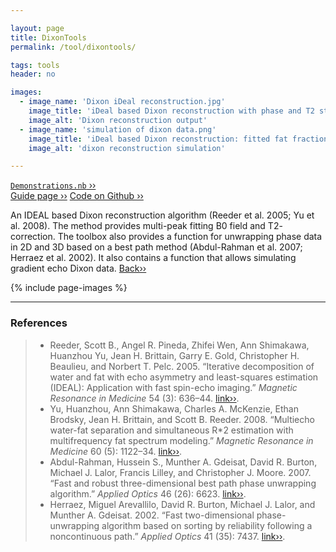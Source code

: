 ```yaml
---

layout: page
title: DixonTools
permalink: /tool/dixontools/

tags: tools
header: no

images:
  - image_name: 'Dixon iDeal reconstruction.jpg'
    image_title: 'iDeal based Dixon reconstruction with phase and T2 star corrections.'
    image_alt: 'Dixon reconstruction output'  
  - image_name: 'simulation of dixon data.png'
    image_title: 'iDeal based Dixon reconstruction: fitted fat fractions as a function of the imposed fat fraction, SNR and B0 field offset.'
    image_alt: 'dixon reconstruction simulation'

---
```


[`Demonstrations.nb` ››](/doc/demo/) <br>
[Guide page ››](/assets/htmldoc/html/guide/{{page.title}})
[Code on Github ››](https://github.com/mfroeling/QMRITools/blob/master/QMRITools/Kernel/DixonTools.wl)

An IDEAL based Dixon reconstruction algorithm (Reeder et al. 2005; Yu et
al. 2008). The method provides multi-peak fitting B0 field and T2-
correction. The toolbox also provides a function for unwrapping phase
data in 2D and 3D based on a best path method (Abdul-Rahman et al. 2007;
Herraez et al. 2002). It also contains a function that allows simulating
gradient echo Dixon data. [Back››](/tool/)

{% include page-images %}

--------------------------------------------------------------------------

### References

> - Reeder, Scott B., Angel R. Pineda, Zhifei Wen, Ann Shimakawa, Huanzhou
Yu, Jean H. Brittain, Garry E. Gold, Christopher H. Beaulieu, and
Norbert T. Pelc. 2005. “Iterative decomposition of water and fat with
echo asymmetry and least-squares estimation (IDEAL): Application with
fast spin-echo imaging.” *Magnetic Resonance in Medicine* 54 (3):
636–44. [link››](https://doi.org/10.1002/mrm.20624).
> - Yu, Huanzhou, Ann Shimakawa, Charles A. McKenzie, Ethan Brodsky, Jean H.
Brittain, and Scott B. Reeder. 2008. “Multiecho water-fat separation and
simultaneous R\*2 estimation with multifrequency fat spectrum modeling.”
*Magnetic Resonance in Medicine* 60 (5): 1122–34. [link››](https://doi.org/10.1002/mrm.21737).
> - Abdul-Rahman, Hussein S., Munther A. Gdeisat, David R. Burton, Michael
J. Lalor, Francis Lilley, and Christopher J. Moore. 2007. “Fast and
robust three-dimensional best path phase unwrapping algorithm.” *Applied
Optics* 46 (26): 6623. [link››](https://doi.org/10.1364/AO.46.006623).
> - Herraez, Miguel Arevallilo, David R. Burton, Michael J. Lalor, and
Munther A. Gdeisat. 2002. “Fast two-dimensional phase-unwrapping
algorithm based on sorting by reliability following a noncontinuous
path.” *Applied Optics* 41 (35): 7437. [link››](https://doi.org/10.1364/AO.41.007437).
